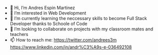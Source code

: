 - 👋 Hi, I’m Andres Espin Martinez
- 👀 I’m interested in Web Development
- 🌱 I’m currently learning the neccessary skills to become Full Stack Developer thanks to Schoole of Code
- 💞️ I’m looking to collaborate on projects with my classroom mates and teachers
- 📫 How to reach me:
https://twitter.com/andrees3m
https://www.linkedin.com/in/andr%C3%A9s-e-036492108

<!---
andres3m/andres3m is a ✨ special ✨ repository because its `README.md` (this file) appears on your GitHub profile.
You can click the Preview link to take a look at your changes.
--->
